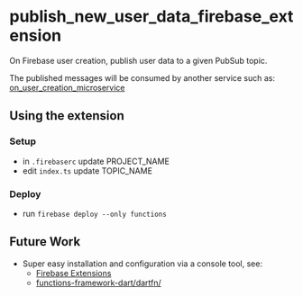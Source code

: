 # publish_new_user_data_firebase_extension

On Firebase user creation, publish user data to a given PubSub topic.

The published messages will be consumed by another service such as: [on_user_creation_microservice](https://github.com/Adventures-In/on_user_creation_microservice)

## Using the extension

### Setup 
- in `.firebaserc` update PROJECT_NAME
- edit `index.ts` update TOPIC_NAME

### Deploy 
- run `firebase deploy --only functions`

## Future Work 
- Super easy installation and configuration via a console tool, see:
  - [Firebase Extensions](https://firebase.google.com/products/extensions)
  - [functions-framework-dart/dartfn/](https://github.com/GoogleCloudPlatform/functions-framework-dart/tree/main/dartfn)

